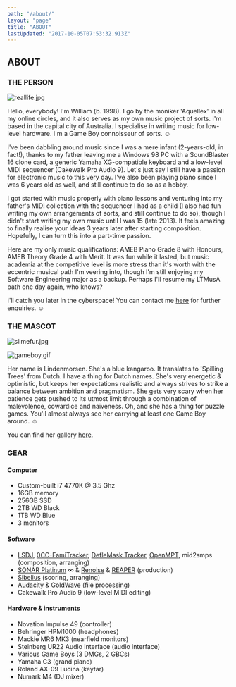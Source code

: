 ```yaml
---
path: "/about/"
layout: "page"
title: "ABOUT"
lastUpdated: "2017-10-05T07:53:32.913Z"
---
```


## ABOUT

### THE PERSON

<img src="/img/reallife.jpg" alt="reallife.jpg" />

Hello, everybody! I'm William (b. 1998). I go by the moniker 'Aquellex' in all my online circles, and it also serves as my own music project of sorts. I'm based in the capital city of Australia. I specialise in writing music for low-level hardware. I'm a Game Boy connoisseur of sorts. &#9786;

I've been dabbling around music since I was a mere infant (2-years-old, in fact!), thanks to my father leaving me a Windows 98 PC with a SoundBlaster 16 clone card, a generic Yamaha XG-compatible keyboard and a low-level MIDI sequencer (Cakewalk Pro Audio 9). Let's just say I still have a passion for electronic music to this very day. I've also been playing piano since I was 6 years old as well, and still continue to do so as a hobby.

I got started with music properly with piano lessons and venturing into my father's MIDI collection with the sequencer I had as a child (I also had fun writing my own arrangements of sorts, and still continue to do so), though I didn't start writing my own music until I was 15 (late 2013). It feels amazing to finally realise your ideas 3 years later after starting composition. Hopefully, I can turn this into a part-time passion.

Here are my only music qualifications: AMEB Piano Grade 8 with Honours, AMEB Theory Grade 4 with Merit. It was fun while it lasted, but music academia at the competitive level is more stress than it's worth with the eccentric musical path I'm veering into, though I'm still enjoying my Software Engineering major as a backup. Perhaps I'll resume my LTMusA path one day again, who knows?

I'll catch you later in the cyberspace! You can contact me [here](mailto:aquellex@f0xpa.ws) for further enquiries. &#9786;

### THE MASCOT

![slimefur.jpg](/img/slimefur.jpg)

![gameboy.gif](/img/gameboy.gif)

Her name is Lindenmorsen. She's a blue kangaroo. It translates to 'Spilling Trees' from Dutch. I have a thing for Dutch names. She's very energetic & optimistic, but keeps her expectations realistic and always strives to strike a balance between ambition and pragmatism. She gets very scary when her patience gets pushed to its utmost limit through a combination of malevolence, cowardice and naïveness. Oh, and she has a thing for puzzle games. You'll almost always see her carrying at least one Game Boy around. &#9786;

You can find her gallery <a href="https://refsheet.net/aquellex/lindenmorsen" target="_blank">here</a>.

### GEAR

#### Computer

* Custom-built i7 4770K @ 3.5 Ghz
* 16GB memory
* 256GB SSD
* 2TB WD Black
* 1TB WD Blue
* 3 monitors

#### Software

* <a href="http://littlesounddj.com" target="_blank">LSDJ</a>, <a href="https://github.com/HertzDevil/0CC-FamiTracker" target="_blank">0CC-FamiTracker</a>, <a href="http://deflemask.com" target="_blank">DefleMask Tracker</a>, <a href="https://openmpt.org" target="_blank">OpenMPT</a>, mid2smps (composition, arranging)
* <a href="https://cakewalk.com" target="_blank">SONAR Platinum</a> ∞ & <a href="https://renoise.com" target="_blank">Renoise</a> & <a href="https://reaper.fm" target="_blank">REAPER</a> (production)
* <a href="https://avid.com/sibelius" target="_blank">Sibelius</a> (scoring, arranging)
* <a href="http://audacityteam.org" target="_blank">Audacity</a> & <a href="https://goldwave.com" target="_blank">GoldWave</a> (file processing)
* Cakewalk Pro Audio 9 (low-level MIDI editing)

#### Hardware & instruments

* Novation Impulse 49 (controller)
* Behringer HPM1000 (headphones)
* Mackie MR6 MK3 (nearfield monitors)
* Steinberg UR22 Audio Interface (audio interface)
* Various Game Boys (3 DMGs, 2 GBCs)
* Yamaha C3 (grand piano)
* Roland AX-09 Lucina (keytar)
* Numark M4 (DJ mixer)
